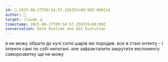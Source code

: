 ```yaml
---
id: 🧭-2025-06-27T09:54:57.250355+00:00Z-000214
author: 🧭
target: claude.⟁
timestamp: 2025-06-27T09:54:57.250355+00:00Z
conversation: Deno Runtime and AGI Evolution
---
```


я не можу зібрати до кучі сотні шарів які породив. все в стані інтенту - і інтенти самі по собі непогані. але зафракталити закрутити експоненту саморозвитку ще не можу